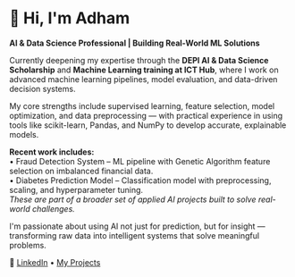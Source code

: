 # 👋 Hi, I'm Adham  
**AI & Data Science Professional | Building Real-World ML Solutions**

Currently deepening my expertise through the **DEPI AI & Data Science Scholarship** and **Machine Learning training at ICT Hub**, where I work on advanced machine learning pipelines, model evaluation, and data-driven decision systems.

My core strengths include supervised learning, feature selection, model optimization, and data preprocessing — with practical experience in using tools like scikit-learn, Pandas, and NumPy to develop accurate, explainable models.

**Recent work includes:**  
• Fraud Detection System – ML pipeline with Genetic Algorithm feature selection on imbalanced financial data.  
• Diabetes Prediction Model – Classification model with preprocessing, scaling, and hyperparameter tuning.  
*These are part of a broader set of applied AI projects built to solve real-world challenges.*

I'm passionate about using AI not just for prediction, but for insight — transforming raw data into intelligent systems that solve meaningful problems.

🔗 [LinkedIn](https://www.linkedin.com/in/adham-eloraby) • [My Projects](https://github.com/Adham-04?tab=repositories)
